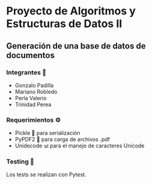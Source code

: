 # Proyecto de Algoritmos y Estructuras de Datos II

## Generación de una base de datos de documentos

### Integrantes 🙋

* Gonzalo Padilla
* Mariano Robledo
* Perla Valerio
* Trinidad Perea

### Requerimientos ⚙️

* Pickle 🥒 para serialización
* PyPDF2 📃 para carga de archivos .pdf
* Unidecode 🕉️ para el manejo de caracteres Unicode


### Testing 🧪

Los tests se realizan con Pytest.
